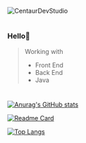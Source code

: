 ![CentaurDevStudio](https://i.ibb.co/GnN54DM/Banner.png)
#

### Hello👋

> Working with
> - Front End
> - Back End
> - Java

#

[![Anurag's GitHub stats](https://github-readme-stats.vercel.app/api?username=CentaurDevStudio&show_icons=true&theme=discord_old_blurple)](https://github.com/anuraghazra/github-readme-stats)

[![Readme Card](https://github-readme-stats.vercel.app/api/pin/?username=CentaurDevStudio&repo=CentaurDevStudio&theme=discord_old_blurple)](https://github.com/anuraghazra/github-readme-stats)

[![Top Langs](https://github-readme-stats.vercel.app/api/top-langs/?username=CentaurDevStudio&theme=discord_old_blurple)](https://github.com/anuraghazra/github-readme-stats)
